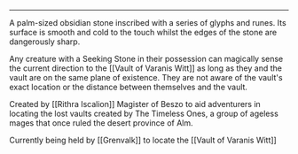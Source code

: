 ___
A palm-sized obsidian stone inscribed with a series of glyphs and runes. Its surface is smooth and cold to the touch whilst the edges of the stone are dangerously sharp.

Any creature with a Seeking Stone in their possession can magically sense the current direction to the [[Vault of Varanis Witt]] as long as they and the vault are on the same plane of existence. They are not aware of the vault's exact location or the distance between themselves and the vault.

Created by [[Rithra Iscalion]] Magister of Beszo to aid adventurers in locating the lost vaults created by The Timeless Ones, a group of ageless mages that once ruled the desert province of Alm.

Currently being held by [[Grenvalk]] to locate the [[Vault of Varanis Witt]]